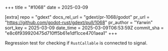 +++
title = "#1068"
date = 2025-03-09

[extra]
repo = "gdext"
docs_rel_url = "gdext/pr-1068/godot"
pr_url = "https://github.com/godot-rust/gdext/pull/1068"
pr_author = "Yarwin"
sort_key = 2025-03-09
date_time = 2025-03-09T06:53:59Z
commit_sha = "e8c6f939920475d710ff5b61e1df1cce4701aea1"
+++

Regression test for checking if `RustCallable` is connected to signal.
